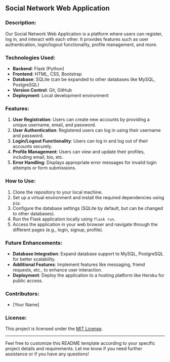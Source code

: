 ## Social Network Web Application

### Description:
Our Social Network Web Application is a platform where users can register, log in, and interact with each other. It provides features such as user authentication, login/logout functionality, profile management, and more.

### Technologies Used:
- **Backend**: Flask (Python)
- **Frontend**: HTML, CSS, Bootstrap
- **Database**: SQLite (can be expanded to other databases like MySQL, PostgreSQL)
- **Version Control**: Git, GitHub
- **Deployment**: Local development environment

### Features:
1. **User Registration**: Users can create new accounts by providing a unique username, email, and password.
2. **User Authentication**: Registered users can log in using their username and password.
3. **Login/Logout Functionality**: Users can log in and log out of their accounts securely.
4. **Profile Management**: Users can view and update their profiles, including email, bio, etc.
5. **Error Handling**: Displays appropriate error messages for invalid login attempts or form submissions.

### How to Use:
1. Clone the repository to your local machine.
2. Set up a virtual environment and install the required dependencies using `pip`.
3. Configure the database settings (SQLite by default, but can be changed to other databases).
4. Run the Flask application locally using `flask run`.
5. Access the application in your web browser and navigate through the different pages (e.g., login, signup, profile).

### Future Enhancements:
- **Database Integration**: Expand database support to MySQL, PostgreSQL for better scalability.
- **Additional Features**: Implement features like messaging, friend requests, etc., to enhance user interaction.
- **Deployment**: Deploy the application to a hosting platform like Heroku for public access.

### Contributors:
- [Your Name]

### License:
This project is licensed under the [MIT License](link/to/license).

---

Feel free to customize this README template according to your specific project details and requirements. Let me know if you need further assistance or if you have any questions!
